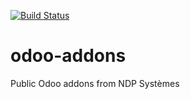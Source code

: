 [![Build Status](http://runbot.ndp-systemes.fr/runbot/badge/flat/4/8.0.svg)](http://runbot.ndp-systemes.fr/runbot)

# odoo-addons
Public Odoo addons from NDP Systèmes
